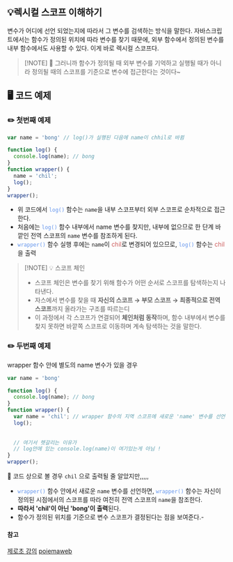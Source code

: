 ## 💡렉시컬 스코프 이해하기

변수가 어디에 선언 되었는지에 따라서 그 변수를 검색하는 방식을 말한다.
자바스크립트에서는 함수가 정의된 위치에 따라 변수를 찾기 때문에, 외부 함수에서 정의된 변수를 내부 함수에서도 사용할 수 있다. 이게 바로 렉시컬 스코프다.

> [!NOTE] 📒 그러니까
> 함수가 정의될 때 외부 변수를 기억하고 실행될 때가 아니라 정의될 때의 스코프를 기준으로 변수에 접근한다는 것이다~
## 🖥️ 코드 예제
### ✏️ 첫번째 예제

```javascript
var name = 'bong' // log()가 실행된 다음에 name이 chhil로 바뀜

function log() {
  console.log(name); // bong
}
function wrapper() {
  name = 'chil';
  log();
}
wrapper();
```
- 위 코드에서 <span style="color:CornflowerBlue">`log()`</span> 함수는 `name`을 내부 스코프부터 외부 스코프로 순차적으로 접근한다.
- 처음에는 <span style="color:CornflowerBlue">`log()`</span> 함수 내부에서 name 변수를 찾지만, 내부에 없으므로 한 단계 바깥인 전역 스코프의 `name` 변수를 참조하게 된다.
- <span style="color:CornflowerBlue">`wrapper()`</span> 함수 실행 후에는 `name`이 <span style="color:indianred">chil</span>로 변경되어 있으므로, <span style="color:CornflowerBlue">`log()`</span> 함수는 <span style="color:indianred">chil</span>을 출력


> [!NOTE] 💡 스코프 체인
> - 스코프 체인은 변수를 찾기 위해 함수가 어떤 순서로 스코프를 탐색하는지 나타낸다.
> - 자스에서 변수를 찾을 때 **자신의 스코프 → 부모 스코프 → 최종적으로 전역 스코프**까지 올라가는 구조를 따르는디 
> - 이 과정에서 각 스코프가 연결되어 **체인처럼 동작**하며, 함수 내부에서 변수를 찾지 못하면 바깥쪽 스코프로 이동하며 계속 탐색하는 것을 말한다.


### ✏️ 두번째 예제
wrapper 함수 안에 별도의 name 변수가 있을 경우

```javascript
var name = 'bong'

function log() {
  console.log(name); // bong
}
function wrapper() {
  var name = 'chil'; // wrapper 함수의 지역 스코프에 새로운 'name' 변수를 선언
  log();
  
  
  // 여기서 헷갈리는 이유가 
  // log안에 있는 console.log(name)이 여기있는게 아님 !
}
wrapper();
```
🌚 코드 상으로 볼 경우 `chil` 으로 출력될 줄 알았지만,,,,,

- <span style="color:CornflowerBlue">`wrapper()`</span> 함수 안에서 새로운 `name` 변수를 선언하면, <span style="color:CornflowerBlue">`wrapper()`</span> 함수는 자신이 정의된 시점에서의 스코프를 따라 여전히 전역 스코프의 `name`을 참조한다.
- **따라서 'chil'이 아닌 'bong'이 출력**된다. 
- 함수가 정의된 위치를 기준으로 변수 스코프가 결정된다는 점을 보여준다.- 


#### 참고
[제로초 강의](https://www.youtube.com/watch?v=jVP4fFtSvsg)
[poiemaweb](https://poiemaweb.com/js-scope#7-%EB%A0%89%EC%8B%9C%EC%BB%AC-%EC%8A%A4%EC%BD%94%ED%94%84)